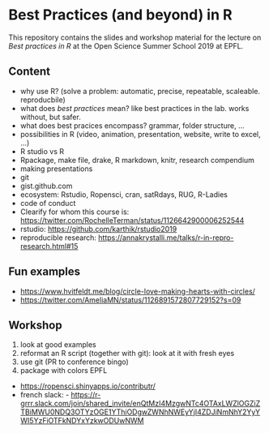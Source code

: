 # Best Practices (and beyond) in R

This repository contains the slides and workshop material for the lecture on _Best practices in R_ at the Open Science Summer School 2019 at EPFL. 

## Content

- why use R? (solve a problem: automatic, precise, repeatable, scaleable. reproducbile)
- what does _best practices_ mean? like best practices in the lab. works without, but safer. 
- what does best pracices encompass? grammar, folder structure, ...
- possibilities in R (video, animation, presentation, website, write to excel, ...)
- R studio vs R
- Rpackage, make file, drake, R markdown, knitr, research compendium
- making presentations
- git
- gist.github.com
- ecosystem: Rstudio, Ropensci, cran, satRdays, RUG, R-Ladies
- code of conduct
- Clearify for whom this course is: https://twitter.com/RochelleTerman/status/1126642900006252544
- rstudio: https://github.com/karthik/rstudio2019
- reproducible research: https://annakrystalli.me/talks/r-in-repro-research.html#15

## Fun examples
- https://www.hvitfeldt.me/blog/circle-love-making-hearts-with-circles/
- https://twitter.com/AmeliaMN/status/1126891572807729152?s=09

## Workshop

1. look at good examples
1. reformat an R script (together with git): look at it with fresh eyes
1. use git (PR to conference bingo)
1. package with colors EPFL

- https://ropensci.shinyapps.io/contributr/
- french slack: - https://r-grrr.slack.com/join/shared_invite/enQtMzI4MzgwNTc4OTAxLWZlOGZiZTBiMWU0NDQ3OTYzOGE1YThiODgwZWNhNWEyYjI4ZDJiNmNhY2YyYWI5YzFiOTFkNDYxYzkwODUwNWM
